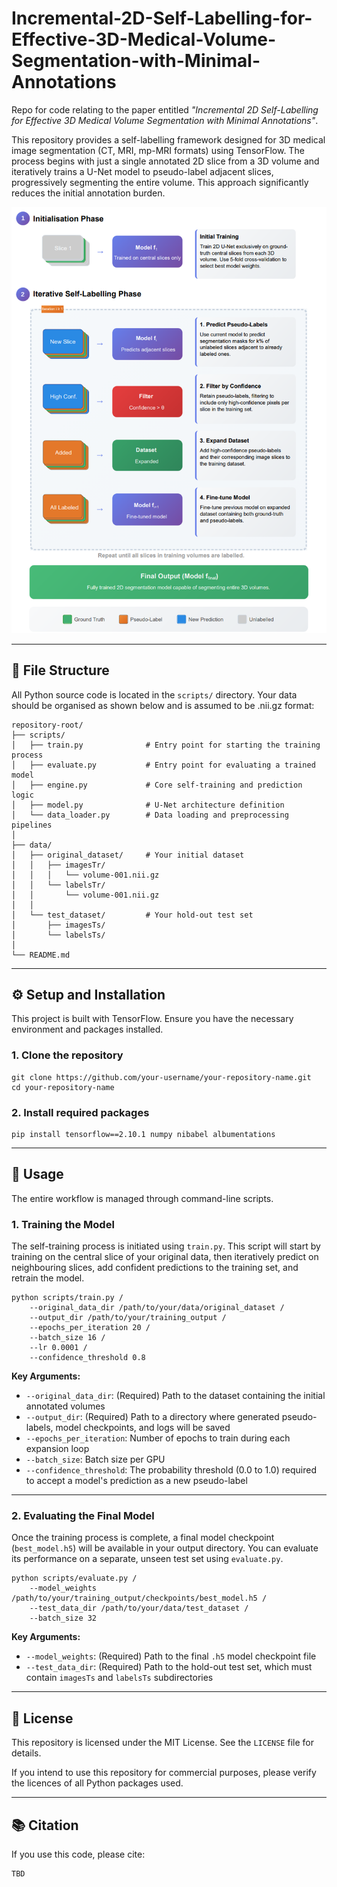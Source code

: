 # Incremental-2D-Self-Labelling-for-Effective-3D-Medical-Volume-Segmentation-with-Minimal-Annotations

Repo for code relating to the paper entitled *"Incremental 2D Self-Labelling for Effective 3D Medical Volume Segmentation with Minimal Annotations"*.

This repository provides a self-labelling framework designed for 3D medical image segmentation (CT, MRI, mp-MRI formats) using TensorFlow. The process begins with just a single annotated 2D slice from a 3D volume and iteratively trains a U-Net model to pseudo-label adjacent slices, progressively segmenting the entire volume. This approach significantly reduces the initial annotation burden.

![Architecture Draft](method_flowchart.png)

---

## 📂 File Structure

All Python source code is located in the `scripts/` directory. Your data should be organised as shown below and is assumed to be .nii.gz format:

    repository-root/
    ├── scripts/
    │   ├── train.py              # Entry point for starting the training process
    │   ├── evaluate.py           # Entry point for evaluating a trained model
    │   ├── engine.py             # Core self-training and prediction logic
    │   ├── model.py              # U-Net architecture definition
    │   └── data_loader.py        # Data loading and preprocessing pipelines
    │
    ├── data/
    │   ├── original_dataset/     # Your initial dataset
    │   │   ├── imagesTr/
    │   │   │   └── volume-001.nii.gz
    │   │   └── labelsTr/
    │   │       └── volume-001.nii.gz
    │   │
    │   └── test_dataset/         # Your hold-out test set
    │       ├── imagesTs/
    │       └── labelsTs/
    │
    └── README.md

---

## ⚙️ Setup and Installation

This project is built with TensorFlow. Ensure you have the necessary environment and packages installed.

### 1. Clone the repository

    git clone https://github.com/your-username/your-repository-name.git
    cd your-repository-name

### 2. Install required packages

    pip install tensorflow==2.10.1 numpy nibabel albumentations

---

## 🚀 Usage

The entire workflow is managed through command-line scripts.

### 1. Training the Model

The self-training process is initiated using `train.py`. This script will start by training on the central slice of your original data, then iteratively predict on neighbouring slices, add confident predictions to the training set, and retrain the model.

    python scripts/train.py /
        --original_data_dir /path/to/your/data/original_dataset /
        --output_dir /path/to/your/training_output /
        --epochs_per_iteration 20 /
        --batch_size 16 /
        --lr 0.0001 /
        --confidence_threshold 0.8

**Key Arguments:**

- `--original_data_dir`: (Required) Path to the dataset containing the initial annotated volumes  
- `--output_dir`: (Required) Path to a directory where generated pseudo-labels, model checkpoints, and logs will be saved  
- `--epochs_per_iteration`: Number of epochs to train during each expansion loop  
- `--batch_size`: Batch size per GPU  
- `--confidence_threshold`: The probability threshold (0.0 to 1.0) required to accept a model's prediction as a new pseudo-label  

---

### 2. Evaluating the Final Model

Once the training process is complete, a final model checkpoint (`best_model.h5`) will be available in your output directory. You can evaluate its performance on a separate, unseen test set using `evaluate.py`.

    python scripts/evaluate.py /
        --model_weights /path/to/your/training_output/checkpoints/best_model.h5 /
        --test_data_dir /path/to/your/data/test_dataset /
        --batch_size 32

**Key Arguments:**

- `--model_weights`: (Required) Path to the final `.h5` model checkpoint file  
- `--test_data_dir`: (Required) Path to the hold-out test set, which must contain `imagesTs` and `labelsTs` subdirectories  

---

## 📜 License

This repository is licensed under the MIT License. See the `LICENSE` file for details.

If you intend to use this repository for commercial purposes, please verify the licences of all Python packages used.

---

## 📚 Citation

If you use this code, please cite:

    TBD
